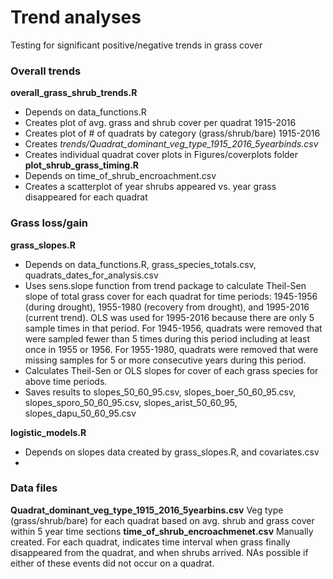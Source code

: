 # Trend analyses
Testing for significant positive/negative trends in grass cover

### Overall trends
__overall_grass_shrub_trends.R__ 
 * Depends on data_functions.R
 * Creates plot of avg. grass and shrub cover per quadrat 1915-2016
 * Creates plot of # of quadrats by category (grass/shrub/bare) 1915-2016
 * Creates _trends/Quadrat_dominant_veg_type_1915_2016_5yearbinds.csv_
 * Creates individual quadrat cover plots in Figures/coverplots folder
__plot_shrub_grass_timing.R__
 * Depends on time_of_shrub_encroachment.csv
 * Creates a scatterplot of year shrubs appeared vs. year grass disappeared for each quadrat

### Grass loss/gain
__grass_slopes.R__
 * Depends on data_functions.R, grass_species_totals.csv, quadrats_dates_for_analysis.csv
 * Uses sens.slope function from trend package to calculate Theil-Sen slope of total grass cover for each quadrat for time periods: 1945-1956 (during drought), 1955-1980 (recovery from drought), and 1995-2016 (current trend). OLS was used for 1995-2016 because there are only 5 sample times in that period. For 1945-1956, quadrats were removed that were sampled fewer than 5 times during this period including at least once in 1955 or 1956. For 1955-1980, quadrats were removed that were missing samples for 5 or more consecutive years during this period. 
 * Calculates Theil-Sen or OLS slopes for cover of each grass species for above time periods. 
 * Saves results to slopes_50_60_95.csv, slopes_boer_50_60_95.csv, slopes_sporo_50_60_95.csv, slopes_arist_50_60_95, slopes_dapu_50_60_95.csv
 
__logistic_models.R__
 * Depends on slopes data created by grass_slopes.R, and covariates.csv
 * 

### Data files
__Quadrat_dominant_veg_type_1915_2016_5yearbins.csv__ Veg type (grass/shrub/bare) for each quadrat based on avg. shrub and grass cover within 5 year time sections
__time_of_shrub_encroachmenet.csv__ Manually created. For each quadrat, indicates time interval when grass finally disappeared from the quadrat, and when shrubs arrived. NAs possible if either of these events did not occur on a quadrat. 
